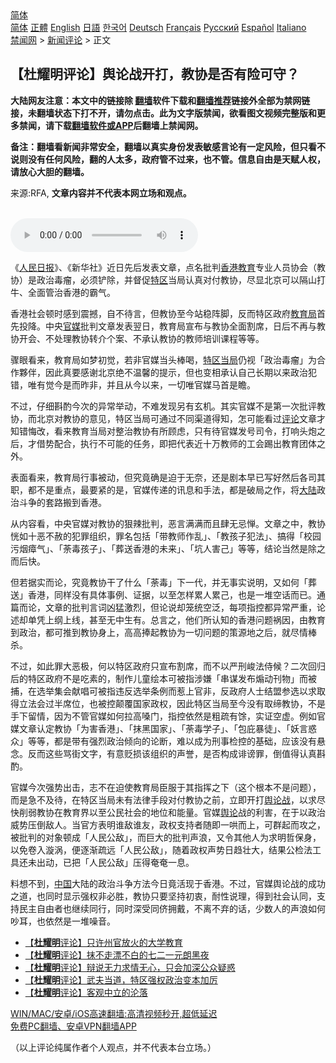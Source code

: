  <!-- 面包屑导航 --> <div class="breadcrumb"><!-- GTranslate: https://gtranslate.io/ -->  <div class="switcher notranslate">  <div class="selected">  <a href="#" onclick="return false;"> 简体</a>  </div>  <div class="option">  <a href="https://www.bannedbook.org" onclick="doGTranslate('zh-CN|zh-CN');jQuery('div.switcher div.selected a').html(jQuery(this).html());return false;" title="简体中文" class="nturl selected"> 简体</a>  <a href="https://www.bannedbook.org/zh-tw/" onclick="doGTranslate('zh-CN|zh-TW');jQuery('div.switcher div.selected a').html(jQuery(this).html());return false;" title="繁體中文" class="nturl"> 正體</a>  <a href="https://www.bannedbook.org/en/" onclick="doGTranslate('zh-CN|en');jQuery('div.switcher div.selected a').html(jQuery(this).html());return false;" title="English" class="nturl"> English</a>  <a href="https://www.bannedbook.org/ja/" onclick="doGTranslate('zh-CN|ja');jQuery('div.switcher div.selected a').html(jQuery(this).html());return false;" title="日本語" class="nturl"> 日語</a>  <a href="https://www.bannedbook.org/ko/" onclick="doGTranslate('zh-CN|ko');jQuery('div.switcher div.selected a').html(jQuery(this).html());return false;" title="한국어" class="nturl"> 한국어</a>  <a href="https://www.bannedbook.org/de/" onclick="doGTranslate('zh-CN|de');jQuery('div.switcher div.selected a').html(jQuery(this).html());return false;" title="Deutsch" class="nturl"> Deutsch</a>  <a href="https://www.bannedbook.org/fr/" onclick="doGTranslate('zh-CN|fr');jQuery('div.switcher div.selected a').html(jQuery(this).html());return false;" title="Français" class="nturl"> Français</a>  <a href="https://www.bannedbook.org/ru/" onclick="doGTranslate('zh-CN|ru');jQuery('div.switcher div.selected a').html(jQuery(this).html());return false;" title="Русский" class="nturl"> Русский</a>  <a href="https://www.bannedbook.org/es/" onclick="doGTranslate('zh-CN|es');jQuery('div.switcher div.selected a').html(jQuery(this).html());return false;" title="Español" class="nturl"> Español</a>  <a href="https://www.bannedbook.org/it/" onclick="doGTranslate('zh-CN|it');jQuery('div.switcher div.selected a').html(jQuery(this).html());return false;" title="Italiano" class="nturl"> Italiano</a>  </div>  </div>      <div class='breadcrumb-sub'><!-- Breadcrumb NavXT 6.3.0 --> <a href="https://www.bannedbook.org/" class="home">禁闻网</a> &gt; <a href="https://www.bannedbook.org/bnews/comments/" class="category">新闻评论</a> &gt; 正文</div></div><h2>【杜耀明评论】舆论战开打，教协是否有险可守？</h2> <p class="notice"><b>大陆网友注意：本文中的链接除 <a href="https://github.com/bannedbook/fanqiang" >翻墙</a>软件下载和<a href="https://github.com/killgcd/justmysocks/blob/master/README.md">翻墙推荐</a>链接外全部为禁网链接，未翻墙状态下打不开，请勿点击。此为文字版禁闻，欲看图文视频完整版和更多禁闻，请下载<a href="https://github.com/bannedbook/fanqiang">翻墙软件或APP</a>后翻墙上禁闻网。</p><p>备注：翻墙看新闻非常安全，翻墙以真实身份发表敏感言论有一定风险，但只看不说则没有任何风险，翻的人太多，政府管不过来，也不管。信息自由是天赋人权，请放心大胆的翻墙。</b></p>  <div class="entry"> <p>来源:RFA, <strong>文章内容并不代表本网立场和观点。</strong></p> <p><br /> <audio controls="controls" preload="metadata" src="https://www.rfa.org/cantonese/commentaries/tym/com-08052021135327.html/@@stream" type="audio/mpeg"><br /> </audio></p> <p>《<span class='wp_keywordlink'><a href="https://www.bannedbook.org/forum2/topic109.html" title="透视人民日报" target="_blank">人民日报</a></span>》、《新华社》近日先后发表文章，点名批判<a href="https://www.bannedbook.org/bnews/tag/%e9%a6%99%e6%b8%af/" class="st_tag internal_tag" rel="tag" title="标签 香港 下的日志">香港</a><a href="https://www.bannedbook.org/bnews/tag/%e6%95%99%e8%82%b2/" class="st_tag internal_tag" rel="tag" title="标签 教育 下的日志">教育</a>专业人员协会（教协）是政治毒瘤，必须铲除，并督促<a href="https://www.bannedbook.org/bnews/tag/%E7%89%B9%E5%8C%BA/" class="st_tag internal_tag" rel="tag" title="标签 特区 下的日志">特区</a>当局认真对付教协，尽显北京可以隔山打牛、全面管治香港的霸气。</p>  <p>香港社会顿时感到震撼，自不待言，但教协至今站稳阵脚，反而特区政府<a href="https://www.bannedbook.org/bnews/tag/%E6%95%99%E8%82%B2%E5%B1%80/" class="st_tag internal_tag" rel="tag" title="标签 教育局 下的日志">教育局</a>首先投降。中央<a href="https://www.bannedbook.org/bnews/tag/%E5%AE%98%E5%AA%92/" class="st_tag internal_tag" rel="tag" title="标签 官媒 下的日志">官媒</a>批判文章发表翌日，教育局宣布与教协全面割席，日后不再与教协开会、不处理教协转介个案、不承认教协的教师培训课程等等。</p> <p>骤眼看来，教育局如梦初觉，若非官媒当头棒喝，<a href="https://www.bannedbook.org/bnews/tag/%E7%89%B9%E5%8C%BA%E5%BD%93%E5%B1%80/" class="st_tag internal_tag" rel="tag" title="标签 特区当局 下的日志">特区当局</a>仍视「政治毒瘤」为合作夥伴，因此真要感谢北京绝不温馨的提示，但也变相承认自己长期以来政治犯错，唯有觉今是而昨非，并且从今以来，一切唯官媒马首是瞻。</p> <p>不过，仔细斟酌今次的异常举动，不难发现另有玄机。其实官媒不是第一次批评教协，而北京对教协的意见，特区当局可通过不同渠道得知，怎可能看过<span class='wp_keywordlink_affiliate'><a href="https://www.bannedbook.org/bnews/comments/" title="新闻评论" target="_blank">评论</a></span>文章才知错悔改，看来教育当局对整治教协有所顾虑，只有待官媒发号司令，打响头炮之后，才借势配合，执行不可能的任务，即把代表近十万教师的工会踢出教育团体之外。</p>  <p>表面看来，教育局行事被动，但究竟确是迫于无奈，还是剧本早已写好然后各司其职，都不是重点，最要紧的是，官媒传递的讯息和手法，都是破局之作，将<span class='wp_keywordlink_affiliate'><a href="https://www.bannedbook.org/" title="大陆" target="_blank">大陆</a></span>政治斗争的套路搬到香港。</p> <p>从内容看，中央官媒对教协的狠辣批判，恶言满满而且肆无忌惮。文章之中，教协恍如十恶不赦的犯罪组织，罪名包括「带教师作乱」、「教孩子犯法」、搞得「校园污烟瘴气」、「荼毒孩子」、「葬送香港的未来」、「坑人害己」等等，结论当然是除之而后快。</p> <p>但若据实而论，究竟教协干了什么「荼毒」下一代，并无事实说明，又如何「葬送」香港，同样没有具体事例、证据，以至怎样累人累己，也是一堆空话而已。通篇而论，文章的批判言词凶猛激烈，但论说却笼统空泛，每项指控都异常严重，论述却单凭上纲上线，甚至无中生有。总言之，他们所认知的香港问题祸因，由教育到政治，都可推到教协身上，高高捧起教协为一切问题的策源地之后，就尽情棒杀。</p>  <p>不过，如此罪大恶极，何以特区政府只宣布割席，而不以严刑峻法侍候？二次回归后的特区政府不是吃素的，制作儿童绘本可被指涉嫌「串谋发布煽动刊物」而被捕，在选举集会献唱可被指违反选举条例而惹上官非，反政府人士结盟参选以求取得立法会过半席位，也被控颠覆国家政权，因此特区当局至今没有取缔教协，不是手下留情，因为不管官媒如何拉高嗓门，指控依然是粗疏有馀，实证空虚。例如官媒文章认定教协「为害香港」、「抹黑国家」、「荼毒学子」、「包庇暴徒」、「妖言惑众」等等，都是带有强烈政治倾向的论断，难以成为刑事检控的基础，应该没有悬念。反而这些骂街文字，有意贬损该组织的声誉，是否构成诽谤罪，倒值得认真斟酌。</p> <p>官媒今次强势出击，志不在迫使教育局臣服于其指挥之下（这个根本不是问题），而是急不及待，在特区当局未有法律手段对付教协之前，立即开打<a href="https://www.bannedbook.org/bnews/tag/%E8%88%86%E8%AE%BA%E6%88%98/" class="st_tag internal_tag" rel="tag" title="标签 舆论战 下的日志">舆论战</a>，以求尽快削弱教协在教育界以至公民社会的地位和能量。官媒<a href="https://www.bannedbook.org/bnews/tag/%E8%88%86%E8%AE%BA/" class="st_tag internal_tag" rel="tag" title="标签 舆论 下的日志">舆论</a>战的利害，在于以政治威势压倒敌人。当官方表明谁敌谁友，政权支持者随即一哄而上，可群起而攻之，被批判的对象顿成「人民公敌」，而巨大的批判声浪，又令其他人为求明哲保身，以免卷入漩涡，便逐渐疏远「人民公敌」，随着政权声势日趋壮大，结果公检法工具还未出动，已把「人民公敌」压得奄奄一息。</p> <p>料想不到，<span class='wp_keywordlink_affiliate'><a href="https://www.bannedbook.org/" title="中国" target="_blank">中国</a></span>大陆的政治斗争方法今日竟活现于香港。不过，官媒舆论战的成功之道，也同时显示强权非必胜，教协只要坚持初衷，耐性说理，得到社会认同，支持民主自由者也继续同行，同时深受同侪拥戴，不离不弃的话，少数人的声浪如何吵耳，也依然是一堆噪音。</p>  <ul class='op-related-articles' title='相关阅读'> <li><a href='https://www.bannedbook.org/bnews/comments/20210729/1596529.html' target='_blank'>【<b>杜耀明</b>评论】只许州官放火的大学教育</a></li> <li><a href='https://www.bannedbook.org/bnews/comments/20210723/1592311.html' target='_blank'>【<b>杜耀明</b>评论】抹不走漂不白的七二一元朗黑夜</a></li> <li><a href='https://www.bannedbook.org/bnews/comments/20210715/1587854.html' target='_blank'>【<b>杜耀明</b>评论】辩说无力求情无心，只会加深公众疑惑</a></li> <li><a href='https://www.bannedbook.org/bnews/comments/20210712/1585571.html' target='_blank'>【<b>杜耀明</b>评论】武夫当道，特区强权政治变本加厉</a></li> <li><a href='https://www.bannedbook.org/bnews/comments/20210701/1578401.html' target='_blank'>【<b>杜耀明</b>评论】客观中立的沦落</a></li> </ul> <p class="texttj"> <a href="https://github.com/bannedbook/fanqiang/wiki/V2ray%E6%9C%BA%E5%9C%BA" target="_blank">WIN/MAC/安卓/iOS高速翻墙:高清视频秒开,超低延迟</a><br/> <a href="https://github.com/bannedbook/fanqiang/wiki/%E7%A6%81%E9%97%BB%E7%BD%91%E5%AE%89%E5%8D%93%E7%BF%BB%E5%A2%99%E6%96%B0%E9%97%BBAPP" target="_blank">免费PC翻墙、安卓VPN翻墙APP</a></p><p>（以上评论纯属作者个人观点，并不代表本台立场。）</p><a name='sharetosocial'></a>  <div style="margin-bottom:5px;padding-bottom:5px;clear:both"> <div id="archive-pix-1" class="banner-ads"> <!-- AuctionX Display platform tag START --> <div id="26318x728x90x621x_ADSLOT2" clicktrack="%%CLICK_URL_ESC%%"></div> <!-- AuctionX Display platform tag END --> </div> <div id="archive-pix-2" class="banner-ads"> <!-- AuctionX Display platform tag START --> <div id="26315x300x250x621x_ADSLOT2" clicktrack="%%CLICK_URL_ESC%%"></div> <!-- AuctionX Display platform tag END --> </div> </div>  <div id="archive-pix-1" class="banner-ads"> <!-- AuctionX Display platform tag START --> <div id="26318x728x90x621x_ADSLOT3" clicktrack="%%CLICK_URL_ESC%%"></div> <!-- AuctionX Display platform tag END --> </div> </div><!--END ENTRY--> 